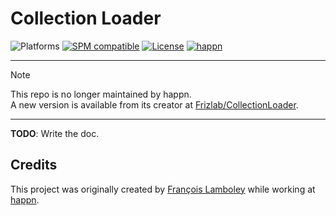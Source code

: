 # Collection Loader
![Platforms](https://img.shields.io/badge/platform-macOS%20|%20iOS%20|%20tvOS%20|%20watchOS-lightgrey.svg?style=flat) [![SPM compatible](https://img.shields.io/badge/SPM-compatible-E05C43.svg?style=flat)](https://swift.org/package-manager/) [![License](https://img.shields.io/github/license/happn-app/CollectionLoader.svg?style=flat)](License.txt) [![happn](https://img.shields.io/badge/from-happn-0087B4.svg?style=flat)](https://happn.com)

---

> [!NOTE]
> This repo is no longer maintained by happn.  
> A new version is available from its creator at [Frizlab/CollectionLoader](https://github.com/Frizlab/CollectionLoader).

---

**TODO**: Write the doc.

## Credits
This project was originally created by [François Lamboley](https://github.com/Frizlab) while working at [happn](https://happn.com).
